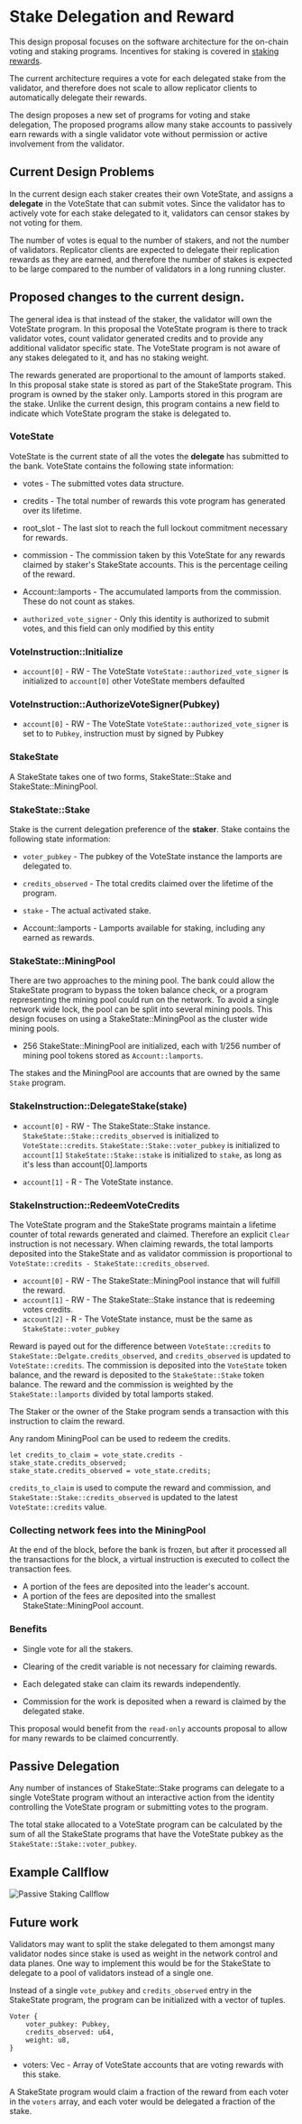 # Stake Delegation and Reward

This design proposal focuses on the software architecture for the on-chain
voting and staking programs.  Incentives for staking is covered in [staking
rewards](staking-rewards.md).

The current architecture requires a vote for each delegated stake from the
validator, and therefore does not scale to allow replicator clients to
automatically delegate their rewards.

The design proposes a new set of programs for voting and stake delegation, The
proposed programs allow many stake accounts to passively earn rewards with a
single validator vote without permission or active involvement from the
validator.

## Current Design Problems

In the current design each staker creates their own VoteState, and assigns a
**delegate** in the VoteState that can submit votes.  Since the validator has to
actively vote for each stake delegated to it, validators can censor stakes by
not voting for them.

The number of votes is equal to the number of stakers, and not the number of
validators.  Replicator clients are expected to delegate their replication
rewards as they are earned, and therefore the number of stakes is expected to be
large compared to the number of validators in a long running cluster.

## Proposed changes to the current design.

The general idea is that instead of the staker, the validator will own the
VoteState program. In this proposal the VoteState program is there to track
validator votes, count validator generated credits and to provide any
additional validator specific state.  The VoteState program is not aware of any
stakes delegated to it, and has no staking weight.

The rewards generated are proportional to the amount of lamports staked.  In
this proposal stake state is stored as part of the StakeState program. This
program is owned by the staker only.  Lamports stored in this program are the
stake.  Unlike the current design, this program contains a new field to indicate
which VoteState program the stake is delegated to.

### VoteState

VoteState is the current state of all the votes the **delegate** has submitted
to the bank.  VoteState contains the following state information:

* votes - The submitted votes data structure.

* credits - The total number of rewards this vote program has generated over its
lifetime.

* root\_slot - The last slot to reach the full lockout commitment necessary for
rewards.

* commission - The commission taken by this VoteState for any rewards claimed by
staker's StakeState accounts.  This is the percentage ceiling of the reward.

* Account::lamports - The accumulated lamports from the commission.  These do not
count as stakes.

* `authorized_vote_signer` - Only this identity is authorized to submit votes, and
this field can only modified by this entity

### VoteInstruction::Initialize

* `account[0]` - RW - The VoteState
  `VoteState::authorized_vote_signer` is initialized to `account[0]`
   other VoteState members defaulted

### VoteInstruction::AuthorizeVoteSigner(Pubkey)

* `account[0]` - RW - The VoteState
  `VoteState::authorized_vote_signer` is set to to `Pubkey`, instruction must by
   signed by Pubkey


### StakeState

A StakeState takes one of two forms, StakeState::Stake and StakeState::MiningPool.

### StakeState::Stake

Stake is the current delegation preference of the **staker**. Stake
contains the following state information:

* `voter_pubkey` - The pubkey of the VoteState instance the lamports are
delegated to.

* `credits_observed` - The total credits claimed over the lifetime of the
program.

* `stake` - The actual activated stake.

* Account::lamports - Lamports available for staking, including any earned as rewards.


### StakeState::MiningPool

There are two approaches to the mining pool.  The bank could allow the
StakeState program to bypass the token balance check, or a program representing
the mining pool could run on the network.  To avoid a single network wide lock,
the pool can be split into several mining pools.  This design focuses on using a
StakeState::MiningPool as the cluster wide mining pools.

* 256 StakeState::MiningPool are initialized, each with 1/256 number of mining pool
tokens stored as `Account::lamports`.

The stakes and the MiningPool are accounts that are owned by the same `Stake`
program.

### StakeInstruction::DelegateStake(stake)

* `account[0]` - RW - The StakeState::Stake instance.
  `StakeState::Stake::credits_observed` is initialized to `VoteState::credits`.
  `StakeState::Stake::voter_pubkey` is initialized to `account[1]`
  `StakeState::Stake::stake` is initialized to `stake`, as long as it's less than account[0].lamports

* `account[1]` - R - The VoteState instance.

### StakeInstruction::RedeemVoteCredits

The VoteState program and the StakeState programs maintain a lifetime counter
of total rewards generated and claimed.  Therefore an explicit `Clear`
instruction is not necessary.  When claiming rewards, the total lamports
deposited into the StakeState and as validator commission is proportional to
`VoteState::credits - StakeState::credits_observed`.


* `account[0]` - RW - The StakeState::MiningPool instance that will fulfill the
reward.
* `account[1]` - RW - The StakeState::Stake instance that is redeeming votes
credits.
* `account[2]` - R - The VoteState instance, must be the same as
`StakeState::voter_pubkey`

Reward is payed out for the difference between `VoteState::credits` to
`StakeState::Delgate.credits_observed`, and `credits_observed` is updated to
`VoteState::credits`.  The commission is deposited into the `VoteState` token
balance, and the reward is deposited to the `StakeState::Stake` token balance.  The
reward and the commission is weighted by the `StakeState::lamports` divided by total lamports staked.

The Staker or the owner of the Stake program sends a transaction with this
instruction to claim the reward.

Any random MiningPool can be used to redeem the credits.

```rust,ignore
let credits_to_claim = vote_state.credits - stake_state.credits_observed;
stake_state.credits_observed = vote_state.credits;
```

`credits_to_claim` is used to compute the reward and commission, and
`StakeState::Stake::credits_observed` is updated to the latest
`VoteState::credits` value.

### Collecting network fees into the MiningPool

At the end of the block, before the bank is frozen, but after it processed all
the transactions for the block, a virtual instruction is executed to collect
the transaction fees.

* A portion of the fees are deposited into the leader's account.
* A portion of the fees are deposited into the smallest StakeState::MiningPool
account.

### Benefits

* Single vote for all the stakers.

* Clearing of the credit variable is not necessary for claiming rewards.

* Each delegated stake can claim its rewards independently.

* Commission for the work is deposited when a reward is claimed by the delegated
stake.

This proposal would benefit from the `read-only` accounts proposal to allow for
many rewards to be claimed concurrently.

## Passive Delegation

Any number of instances of StakeState::Stake programs can delegate to a single
VoteState program without an interactive action from the identity controlling
the VoteState program or submitting votes to the program.

The total stake allocated to a VoteState program can be calculated by the sum of
all the StakeState programs that have the VoteState pubkey as the
`StakeState::Stake::voter_pubkey`.

## Example Callflow

<img alt="Passive Staking Callflow" src="img/passive-staking-callflow.svg" class="center"/>

## Future work

Validators may want to split the stake delegated to them amongst many validator
nodes since stake is used as weight in the network control and data planes.  One
way to implement this would be for the StakeState to delegate to a pool of
validators instead of a single one.

Instead of a single `vote_pubkey` and `credits_observed` entry in the StakeState
program, the program can be initialized with a vector of tuples.

```rust,ignore
Voter {
    voter_pubkey: Pubkey,
    credits_observed: u64,
    weight: u8,
}
```

* voters: Vec<Voter> - Array of VoteState accounts that are voting rewards with
this stake.

A StakeState program would claim a fraction of the reward from each voter in
the `voters` array, and each voter would be delegated a fraction of the stake.
